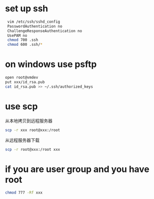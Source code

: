 # set up ssh
```sh
 vim /etc/ssh/sshd_config
 PasswordAuthentication no
 ChallengeResponseAuthentication no
 UsePAM no
 chmod 700 .ssh
 chmod 600 .ssh/*
```

# on windows use psftp
```sh
open root@vmdev
put xxx/id_rsa.pub
cat id_rsa.pub >> ~/.ssh/authorized_keys
```

# use scp
 从本地拷贝到远程服务器
```sh
scp -r xxx root@xxx:/root 
```
从远程服务器下载
```sh
scp -r root@xxx:/root xxx
```

# if you are user group and you have root
```sh
chmod 777 -Rf xxx
```

